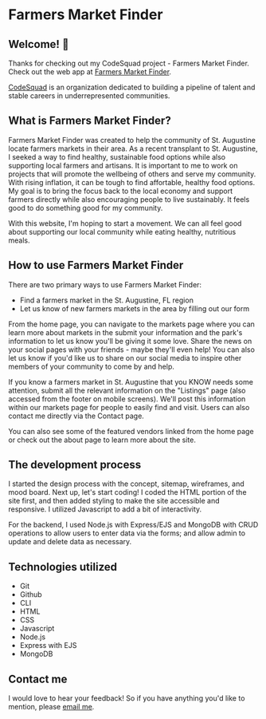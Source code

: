 # Farmers Market Finder

## Welcome! 👋

Thanks for checking out my CodeSquad project - Farmers Market Finder. Check out the web app at [Farmers Market Finder](https://farmers-market-finder.cyclic.app/).

[CodeSquad](https://www.codesquad.org) is an organization dedicated to building a pipeline of talent and stable careers in underrepresented communities.

## What is Farmers Market Finder?

Farmers Market Finder was created to help the community of St. Augustine locate farmers markets in their area. As a recent transplant to St. Augustine, I seeked a way to find healthy, sustainable food options while also supporting local farmers and artisans. It is important to me to work on projects that will promote the wellbeing of others and serve my community. With rising inflation, it can be tough to find affortable, healthy food options. My goal is to bring the focus back to the local economy and support farmers directly while also encouraging people to live sustainably. It feels good to do something good for my community. 

With this website, I'm hoping to start a movement. We can all feel good about supporting our local community while eating healthy, nutritious meals.

## How to use Farmers Market Finder

There are two primary ways to use Farmers Market Finder:
* Find a farmers market in the St. Augustine, FL region 
* Let us know of new farmers markets in the area by filling out our form

From the home page, you can navigate to the markets page where you can learn more about markets in the  submit your information and the park's information to let us know you'll be giving it some love. Share the news on your social pages with your friends - maybe they'll even help! You can also let us know if you'd like us to share on our social media to inspire other members of your community to come by and help. 

If you know a farmers market in St. Augustine that you KNOW needs some attention, submit all the relevant information on the "Listings" page (also accessed from the footer on mobile screens). We'll post this information within our markets page for people to easily find and visit. Users can also contact me directly via the Contact page. 

You can also see some of the featured vendors linked from the home page or check out the about page to learn more about the site. 

## The development process

I started the design process with the concept, sitemap, wireframes, and mood board. Next up, let's start coding! I coded the HTML portion of the site first, and then added styling to make the site accessible and responsive. I utilized Javascript to add a bit of interactivity. 

For the backend, I used Node.js with Express/EJS and MongoDB with CRUD operations to allow users to enter data via the forms; and allow admin to update and delete data as necessary. 

## Technologies utilized

* Git
* Github
* CLI
* HTML
* CSS
* Javascript
* Node.js
* Express with EJS
* MongoDB

## Contact me

I would love to hear your feedback! So if you have anything you'd like to mention, please [email me](mailto:francesmarquez94@gmail.com).